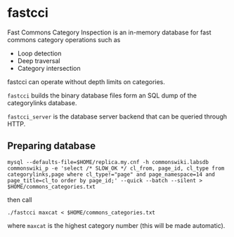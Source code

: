 fastcci
=======

Fast Commons Category Inspection is an in-memory database for fast commons category operations such as

* Loop detection
* Deep traversal
* Category intersection

fastcci can operate without depth limits on categories.

```fastcci``` builds the binary database files form an SQL dump of the categorylinks database.

```fastcci_server``` is the database server backend that can be queried through HTTP.

## Preparing database

```
mysql --defaults-file=$HOME/replica.my.cnf -h commonswiki.labsdb commonswiki_p -e 'select /* SLOW_OK */ cl_from, page_id, cl_type from categorylinks,page where cl_type!="page" and page_namespace=14 and page_title=cl_to order by page_id;' --quick --batch --silent > $HOME/commons_categories.txt
```

then call 

```
./fastcci maxcat < $HOME/commons_categories.txt
```

where ```maxcat``` is the highest category number (this will be made automatic).
